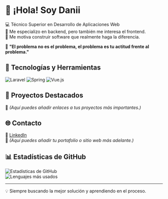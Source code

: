 # 👋 ¡Hola! Soy Danii

💻 Técnico Superior en Desarrollo de Aplicaciones Web  
🔹 Me especializo en backend, pero también me interesa el frontend.  
🔹 Me motiva construir software que realmente haga la diferencia.

🎯 **"El problema no es el problema, el problema es tu actitud frente al problema."** 

## 🚀 Tecnologías y Herramientas  
![Laravel](https://img.shields.io/badge/Laravel-FF2D20?style=for-the-badge&logo=laravel&logoColor=white)
![Spring](https://img.shields.io/badge/Spring-6DB33F?style=for-the-badge&logo=spring&logoColor=white)
![Vue.js](https://img.shields.io/badge/Vue.js-4FC08D?style=for-the-badge&logo=vue.js&logoColor=white)

## 📂 Proyectos Destacados  
🔹 *(Aquí puedes añadir enlaces a tus proyectos más importantes.)*

## 🌐 Contacto  
🔗 [LinkedIn](https://www.linkedin.com/in/danielgalancedres/)  
🔗 *(Aquí puedes añadir tu portafolio o sitio web más adelante.)*

## 📊 Estadísticas de GitHub  
![Estadísticas de GitHub](https://github-readme-stats.vercel.app/api?username=danielgalancedres&show_icons=true&theme=dark)  
![Lenguajes más usados](https://github-readme-stats.vercel.app/api/top-langs/?username=danielgalancedres&layout=compact&theme=dark)

---

💡 Siempre buscando la mejor solución y aprendiendo en el proceso.
